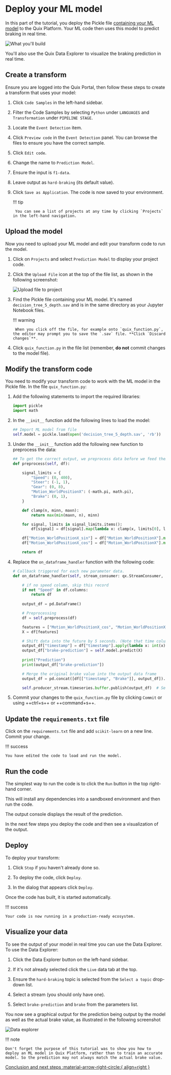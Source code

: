 # Deploy your ML model

In this part of the tutorial, you deploy the Pickle file [containing your ML model](./train-ml.md) to the Quix Platform. Your ML code then uses this model to predict braking in real time. 

![What you'll build](./images/run-live.png)

You'll also use the Quix Data Explorer to visualize the braking prediction in real time.

## Create a transform

Ensure you are logged into the Quix Portal, then follow these steps to create a transform that uses your model:

1. Click `Code Samples` in the left-hand sidebar.

2. Filter the Code Samples by selecting `Python` under `LANGUAGES` and `Transformation` under `PIPELINE STAGE`.

3. Locate the `Event Detection` item.

4. Click `Preview code` in the `Event Detection` panel. You can browse the files to ensure you have the correct sample.

5. Click `Edit code`.

6. Change the name to `Prediction Model`.

7. Ensure the input is `f1-data`.

8. Leave output as `hard-braking` (its default value).

9. Click `Save as Application`. The code  is now saved to your environment. 

	!!! tip
		
		You can see a list of projects at any time by clicking `Projects` in the left-hand navigation.

## Upload the model

Now you need to upload your ML model and edit your transform code to run the model.

1. Click on `Projects` and select `Prediction Model` to display your project code.

2. Click the `Upload File` icon at the top of the file list, as shown in the following screenshot:

	![Upload file to project](./images/upload-file-to-project.png)

3. Find the Pickle file containing your ML model. It's named `decision_tree_5_depth.sav` and is in the same directory as your Jupyter Notebook files.

	!!! warning

		When you click off the file, for example onto `quix_function.py`, the editor may prompt you to save the `.sav` file. **Click `Discard changes`**.
		
4. Click `quix_function.py` in the file list (remember, **do not** commit changes to the model file).

## Modify the transform code

You need to modify your transform code to work with the ML model in the Pickle file. In the file `quix_function.py`:

1. Add the following statements to import the required libraries:

	``` python
	import pickle
	import math
	```

2. In the `__init__` function add the following lines to load the model:

	``` python
	## Import ML model from file
    self.model = pickle.load(open('decision_tree_5_depth.sav', 'rb'))
	```

3. Under the `__init__` function add the following new function to preprocess the data:

	``` python
	## To get the correct output, we preprocess data before we feed them to the trained model
    def preprocess(self, df):

        signal_limits = {
            "Speed": (0, 400),
            "Steer": (-1, 1),
            "Gear": (0, 8),
            "Motion_WorldPositionX": (-math.pi, math.pi),
            "Brake": (0, 1),
        }

        def clamp(n, minn, maxn):
            return max(min(maxn, n), minn)

        for signal, limits in signal_limits.items():
            df[signal] = df[signal].map(lambda x: clamp(x, limits[0], limits[1]))

        df["Motion_WorldPositionX_sin"] = df["Motion_WorldPositionX"].map(lambda x: math.sin(x))
        df["Motion_WorldPositionX_cos"] = df["Motion_WorldPositionX"].map(lambda x: math.cos(x))

        return df
	```

4. Replace the `on_dataframe_handler` function with the following code:

	``` python
	# Callback triggered for each new parameter data.
    def on_dataframe_handler(self, stream_consumer: qx.StreamConsumer, df: pd.DataFrame):

        # if no speed column, skip this record        
        if not "Speed" in df.columns:
            return df
            
        output_df = pd.DataFrame()

        # Preprocessing
        df = self.preprocess(df)

        features = ["Motion_WorldPositionX_cos", "Motion_WorldPositionX_sin", "Steer", "Speed", "Gear"]
        X = df[features]

        # Shift data into the future by 5 seconds. (Note that time column is in nanoseconds).
        output_df["timestamp"] = df["timestamp"].apply(lambda x: int(x) + int((5 * 1000 * 1000 * 1000)))
        output_df["brake-prediction"] = self.model.predict(X)
		
        print("Prediction")
        print(output_df["brake-prediction"])		

		# Merge the original brake value into the output data frame
        output_df = pd.concat([df[["timestamp", "Brake"]], output_df]).sort_values("timestamp", ascending=True)

        self.producer_stream.timeseries.buffer.publish(output_df)  # Send filtered data to output topic
	```

5. Commit your changes to the `quix_function.py` file by clicking `Commit` or using ++ctrl+s++ or ++command+s++.

## Update the `requirements.txt` file

Click on the `requirements.txt` file and add `scikit-learn` on a new line. Commit your change.

!!! success

	You have edited the code to load and run the model.
	
## Run the code

The simplest way to run the code is to click the `Run` button in the top right-hand corner.

This will install any dependencies into a sandboxed environment and then run the code.

The output console displays the result of the prediction.

In the next few steps you deploy the code and then see a visualization of the output.

## Deploy

To deploy your transform:

1. Click `Stop` if you haven't already done so.

2. To deploy the code, click `Deploy`.

3. In the dialog that appears click `Deploy`.

Once the code has built, it is started automatically.

!!! success

	Your code is now running in a production-ready ecosystem.

## Visualize your data

To see the output of your model in real time you can use the Data Explorer. To use the Data Explorer:

1. Click the Data Explorer button on the left-hand sidebar.

2. If it's not already selected click the `Live` data tab at the top.

3. Ensure the `hard-braking` topic is selected from the `Select a topic` drop-down list.

4. Select a stream (you should only have one).

5. Select `brake-prediction` and `brake` from the parameters list.

You now see a graphical output for the prediction being output by the model as well as the actual brake value, as illustrated in the following screenshot

![Data explorer](./images/visualize-result.png)

!!! note

	Don't forget the purpose of this tutorial was to show you how to deploy an ML model in Quix Platform, rather than to train an accurate model. So the prediction may not always match the actual brake value.

[Conclusion and next steps :material-arrow-right-circle:{ align=right }](conclusion.md)
